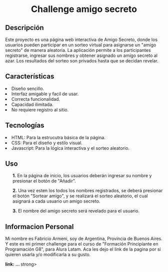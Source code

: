 <h1 align="center"> Challenge amigo secreto </h1>
<h2> Descripción </h2> 
Este proyecto es una página web interactiva de Amigo Secreto, donde los usuarios pueden participar en un sorteo virtual para asignarse un "amigo secreto" de manera aleatoria. La aplicación permite a los participantes registrarse, ingresar sus nombres y obtener asignado un amigo secreto al azar. Los resultados del sorteo son privados hasta que se decidan revelar. 
<h2> Características </h2>
<li>Diseño sencillo.</li>
<li>Interfaz amigable y facil de usar.</li>
<li>Correcta funcionalidad.</li>
<li>Capacidad ilimitada.</li>
<li>No requiere registro al sitio.</li>
<h2> Tecnologías </h2>
<li>HTML: Para la estrucutra básica de la página.</li>
<li>CSS: Para el diseño y estilo visual.</li>
<li>Javascript: Para la lógica interactiva y el sorteo aleatorio.</li>
<h2> Uso </h2>
<ul><strong>1.</strong> En la página de inicio, los usuarios deberán ingresar su nombre y presionar el botón de "Añadir".</ul>
<ul><strong>2.</strong> Una vez esten los todos los nombres registrados, se deberá presionar el botón "Sortear amigo", y se realizará el sorteo aleatorio, el cual asignará a cada usuario un amigo secreto.</ul>
<ul><strong>3.</strong> El nombre del amigo secreto será revelado para el usuario.</ul>
<h2> Informacion Personal </h2>
<p>Mi nombre es Fabricio Armeni, soy de Argentina, Provincia de Buenos Aires. Y este es mi primer challenge para el curso de "Formación Principiante en Programación G8", para Alura Latam.
Aca les dejo el link de la pagina por si quieren usarla y/o modificarla a su gusto.</p>
<strong>link: ... </strong>strong>
